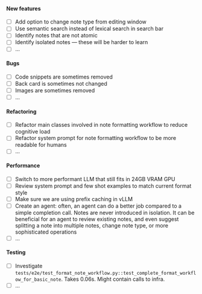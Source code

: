 #### New features

- [ ] Add option to change note type from editing window
- [ ] Use semantic search instead of lexical search in search bar
- [ ] Identify notes that are not atomic
- [ ] Identify isolated notes — these will be harder to learn 
- [ ] ...

#### Bugs

- [ ] Code snippets are sometimes removed
- [ ] Back card is sometimes not changed
- [ ] Images are sometimes removed
- [ ] ... 

#### Refactoring

- [ ] Refactor main classes involved in note formatting workflow to reduce cognitive load
- [ ] Refactor system prompt for note formatting workflow to be more readable for humans
- [ ] ...

#### Performance

- [ ] Switch to more performant LLM that still fits in 24GB VRAM GPU
- [ ] Review system prompt and few shot examples to match current format style
- [ ] Make sure we are using prefix caching in vLLM
- [ ] Create an agent: often, an agent can do a better job compared to a simple completion call. Notes are never introduced in isolation. It can be beneficial for an agent to review existing notes, and even suggest splitting a note into multiple notes, change note type, or more sophisticated operations
- [ ] ...

#### Testing
- [ ] Investigate `tests/e2e/test_format_note_workflow.py::test_complete_format_workflow_for_basic_note`. Takes 0.06s. Might contain calls to infra.
- [ ] ...
